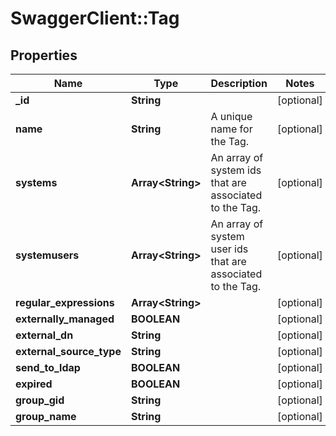 # SwaggerClient::Tag

## Properties
Name | Type | Description | Notes
------------ | ------------- | ------------- | -------------
**_id** | **String** |  | [optional] 
**name** | **String** | A unique name for the Tag. | [optional] 
**systems** | **Array&lt;String&gt;** | An array of system ids that are associated to the Tag. | [optional] 
**systemusers** | **Array&lt;String&gt;** | An array of system user ids that are associated to the Tag. | [optional] 
**regular_expressions** | **Array&lt;String&gt;** |  | [optional] 
**externally_managed** | **BOOLEAN** |  | [optional] 
**external_dn** | **String** |  | [optional] 
**external_source_type** | **String** |  | [optional] 
**send_to_ldap** | **BOOLEAN** |  | [optional] 
**expired** | **BOOLEAN** |  | [optional] 
**group_gid** | **String** |  | [optional] 
**group_name** | **String** |  | [optional] 


